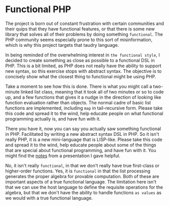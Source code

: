 # Functional PHP

The project is born out of constant frustration with certain communities and 
their quips that they have functional features, or that there is some new
library that solves all of their problems by doing something `functional`.  The
PHP community seems especially prone to this sort of misinformation, which is 
why this project targets that taudry language.

In being reminded of the overwhelming interest in `the functional style`,
I decided to create something as close as possible to a functional DSL in 
PHP.  This is a bit limited, as PHP does not really have the 
ability to support new syntax, so this exercise stops with abstract
syntax.  The objective is to concisely show what the closest thing to
functional might be using PHP. 

Take a moment to see how this is done.  There is what you might call a 
two-minute linked list class, meaning that it took all of two minutes or
so to code up, and a few functions that gives it a nudge in the 
direction of looking like function evaluation rather than objects.  The 
normal cadre of basic list functions are implemented, including `map`
in tail-recursive form.  Please take this code and spread it to the wind,
help educate people on what functional programming actually is, and have
fun with it.

There you have it, now you can say you actually saw something functional
in PHP.  Facilitated by writing a new abstract syntax DSL in PHP.  So
it isn't really PHP, it is a new mini-language that is LISP-like.  Please take
this code and spread it to the wind, help educate people about some of the 
things that are special about functional programming, and have fun
with it.  You might find the [notes](https://docs.google.com/presentation/d/1IEFzjppa1-UlqauOotJmVs2B4lT5xVit4Ziwq3v8zPQ/pub) 
from a presentation I gave helpful. 

No, it isn't really `functional`, in that we don't really have true first-class
or higher-order functions.  Yes, it is `functional` in that the list 
processing generates the proper algebra for provable computation.  Both of these
are important aspects of a true functional language.  The limitation here isn't 
that we can use the host language to define the requisite operations for the
algebra, but that we don't have the ability to handle functions `as values` as
we would with a true functional language.
